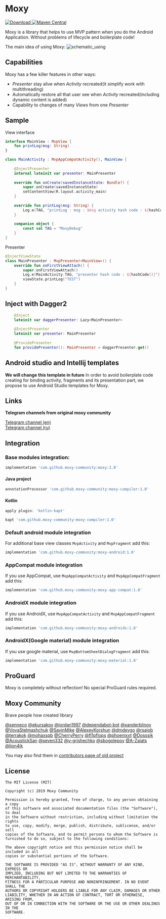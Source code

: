 # Moxy
[ ![Download](https://api.bintray.com/packages/moxy-io/maven/moxy/images/download.svg) ](https://bintray.com/moxy-io/maven/moxy/_latestVersion)
[ ![Maven Central](https://maven-badges.herokuapp.com/maven-central/com.github.moxy-community/moxy/badge.svg)](https://maven-badges.herokuapp.com/maven-central/com.github.moxy-community/moxy)

Moxy is a library that helps to use MVP pattern when you do the Android Application. Without problems of lifecycle and boilerplate code!

The main idea of using Moxy:
![schematic_using](https://habrastorage.org/files/a2e/b51/8b4/a2eb518b465a4df9b47e68794519270d.gif)

## Capabilities

Moxy has a few killer features in other ways:
- _Presenter_ stay alive when _Activity_ recreated(it simplify work with multithreading)
- Automatically restore all that user see when _Activity_ recreated(including dynamic content is added)
- Capability to changes of many _Views_ from one _Presenter_

## Sample

View interface
```kotlin
interface MainView : MvpView {
	fun printLog(msg: String)
}

class MainActivity : MvpAppCompatActivity(), MainView {
	
	@InjectPresenter
	internal lateinit var presenter: MainPresenter
	
	override fun onCreate(savedInstanceState: Bundle?) {
		super.onCreate(savedInstanceState)
		setContentView(R.layout.activity_main)
	}
	
	override fun printLog(msg: String) {
		Log.e(TAG, "printLog : msg : $msg activity hash code : ${hashCode()}")
	}
	
	companion object {
		const val TAG = "MoxyDebug"
	}
}
```
Presenter
```kotlin
@InjectViewState
class MainPresenter : MvpPresenter<MainView>() {
	override fun onFirstViewAttach() {
		super.onFirstViewAttach()
		Log.e(MainActivity.TAG, "presenter hash code : ${hashCode()}")
		viewState.printLog("TEST")
	}
}
```

## Inject with Dagger2
```kotlin
	@Inject
	lateinit var daggerPresenter: Lazy<MainPresenter>
	
	@InjectPresenter
	lateinit var presenter: MainPresenter
	
	@ProvidePresenter
	fun providePresenter(): MainPresenter = daggerPresenter.get()
```


## Android studio and Intellij templates 
**We will change this template in future**
In order to avoid boilerplate code creating for binding activity, fragments and its presentation part, we propose to use Android Studio templates for Moxy.

## Links
**Telegram channels from original moxy community**

[Telegram channel (en)](https://telegram.me/moxy_mvp_library)<br />
[Telegram channel (ru)](https://telegram.me/moxy_ru)<br />

## Integration
### Base modules integration: 
```groovy
implementation 'com.github.moxy-community:moxy:1.0'
```
#### Java project
```groovy
annotationProcessor 'com.github.moxy-community:moxy-compiler:1.0'
```
#### Kotlin
```groovy
apply plugin: 'kotlin-kapt'
```
```groovy
kapt 'com.github.moxy-community:moxy-compiler:1.0'
```
### Default android module integration
For additional base view classes `MvpActivity` and `MvpFragment` add this:
```groovy
implementation 'com.github.moxy-community:moxy-android:1.0'
```
### AppCompat module integration
If you use AppCompat, use `MvpAppCompatActivity` and `MvpAppCompatFragment` add this:
```groovy
implementation 'com.github.moxy-community:moxy-app-compat:1.0'
```
### AndroidX module integration
If you use AndroidX, use `MvpAppCompatActivity` and `MvpAppCompatFragment` add this:
```groovy
implementation 'com.github.moxy-community:moxy-androidx:1.0'
```
### AndroidX(Google material) module integration
If you use google material, use `MvpBottomSheetDialogFragment` add this:
```groovy
implementation 'com.github.moxy-community:moxy-material:1.0'
```

## ProGuard
Moxy is completely without reflection! No special ProGuard rules required.

## Moxy Community
Brave people how created library

[@senneco](https://github.com/senneco)
[@ekursakov](https://github.com/ekursakov)
[@jordan1997](https://github.com/jordan1997)
[@dependabot-bot](https://github.com/dependabot-bot)
[@xanderblinov](https://github.com/xanderblinov)
[@VovaStelmashchuk](https://github.com/VovaStelmashchuk)
[@SavinMike](https://github.com/SavinMike)
[@AlexeyKorshun](https://github.com/AlexeyKorshun)
[@dmdevgo](https://github.com/dmdevgo)
[@rsajob](https://github.com/rsajob)
[@terrakok](https://github.com/terrakok)
[@mohaxspb](https://github.com/mohaxspb)
[@CherryPerry](https://github.com/CherryPerry)
[@fl1pflops](https://github.com/fl1pflops)
[@phoenixxt](https://github.com/phoenixxt)
[@Dosssik](https://github.com/Dosssik)
[@AcoustickSan](https://github.com/AcoustickSan)
[@seven332](https://github.com/seven332)
[@v-grishechko](https://github.com/v-grishechko)
[@sbogolepov](https://github.com/sbogolepov)
[@A-Zaiats](https://github.com/A-Zaiats)
[@lion4ik](https://github.com/lion4ik)


You may also find them in [contributors page of old project](https://github.com/Arello-Mobile/Moxy/graphs/contributors)

## License
```
The MIT License (MIT)

Copyright (c) 2019 Moxy Community

Permission is hereby granted, free of charge, to any person obtaining a copy
of this software and associated documentation files (the "Software"), to deal
in the Software without restriction, including without limitation the rights
to use, copy, modify, merge, publish, distribute, sublicense, and/or sell
copies of the Software, and to permit persons to whom the Software is
furnished to do so, subject to the following conditions:

The above copyright notice and this permission notice shall be included in all
copies or substantial portions of the Software.

THE SOFTWARE IS PROVIDED "AS IS", WITHOUT WARRANTY OF ANY KIND, EXPRESS OR
IMPLIED, INCLUDING BUT NOT LIMITED TO THE WARRANTIES OF MERCHANTABILITY,
FITNESS FOR A PARTICULAR PURPOSE AND NONINFRINGEMENT. IN NO EVENT SHALL THE
AUTHORS OR COPYRIGHT HOLDERS BE LIABLE FOR ANY CLAIM, DAMAGES OR OTHER
LIABILITY, WHETHER IN AN ACTION OF CONTRACT, TORT OR OTHERWISE, ARISING FROM,
OUT OF OR IN CONNECTION WITH THE SOFTWARE OR THE USE OR OTHER DEALINGS IN THE
SOFTWARE.
```
